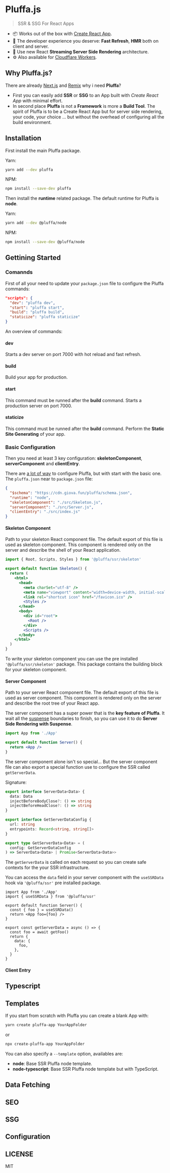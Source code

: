 # Pluffa.js

> SSR & SSG For React Apps

- :package: Works out of the box with [Create React App](https://create-react-app.dev).
- :smiling_face_with_three_hearts: The developer experience you deserve: **Fast Refresh**, **HMR** both on client and server.
- :rocket: Use new React **Streaming Server Side Rendering** architecture.
- :gear: Also available for [Cloudflare Workers](https://workers.cloudflare.com).

## Why Pluffa.js?

There are already [Next.js](https://nextjs.org) and [Remix](https://remix.run) why i need **Pluffa**?

- First you can easily add **SSR** or **SSG** to an App built with _Create React App_ with minimal effort.
- In second place **Pluffa** is not a **Framework** is more a **Build Tool**. The spirit of Pluffa is to be a Create React App but for server side rendering, your code, your choice ... but without the overhead of configuring all the build environment.

## Installation

First install the main Pluffa package.

Yarn:

```sh
yarn add --dev pluffa
```

NPM:

```sh
npm install --save-dev pluffa
```

Then install the **runtime** related package.
The default runtime for Pluffa is **node**.

Yarn:

```sh
yarn add --dev @pluffa/node
```

NPM:

```sh
npm install --save-dev @pluffa/node
```

## Gettining Started

### Comannds

First of all your need to update your `package.json` file to configure the Pluffa
commands:

```json
"scripts": {
  "dev": "pluffa dev",
  "start": "pluffa start",
  "build": "pluffa build",
  "staticize": "pluffa staticize"
}
```

An overview of commands:

#### dev

Starts a dev server on port 7000 with hot reload and fast refresh.

#### build

Build your app for production.

#### start

This command must be runned after the **build** command.
Starts a production server on port 7000.

#### staticize

This command must be runned after the **build** command.
Perform the **Static Site Generating** of your app.

### Basic Configuration

Then you need at least 3 key configuration:
**skeletonComponent**, **serverComponent** and **clientEntry**.

There are [a lot of way](README.md#Configuration) to configure Pluffa, but with start with the basic one.
The `pluffa.json` near to `package.json` file:

```json
{
  "$schema": "https://cdn.giova.fun/pluffa/schema.json",
  "runtime": "node",
  "skeletonComponent": "./src/Skeleton.js",
  "serverComponent": "./src/Server.js",
  "clientEntry": "./src/index.js"
}
```

#### Skeleton Component

Path to your skeleton React component file. The default export of this file
is used as skeleton component.
This component is rendered only on the server and describe the shell of your
React application.

```jsx
import { Root, Scripts, Styles } from '@pluffa/ssr/skeleton'

export default function Skeleton() {
  return (
    <html>
      <head>
        <meta charSet="utf-8" />
        <meta name="viewport" content="width=device-width, initial-scale=1" />
        <link rel="shortcut icon" href="/favicon.ico" />
        <Styles />
      </head>
      <body>
        <div id="root">
          <Root />
        </div>
        <Scripts />
      </body>
    </html>
  )
}
```

To write your skeleton component you can use the pre installed `'@pluffa/ssr/skeleton'` package.
This package contains the building block for your skeleton component.

#### Server Component

Path to your server React component file. The default export of this file
is used as server component.
This component is rendered only on the server and describe the root tree
of your React app.

The server component has a super power that is the **key feature of Pluffa**.
It wait all the [suspense](https://reactjs.org/docs/react-api.html#suspense)
boundaries to finish, so you can use it to do **Server Side Rendering with Suspense**.

```jsx
import App from './App'

export default function Server() {
  return <App />
}
```

The server component alone isn't so special...
But the server component file can also export a special function use to
configure the SSR called `getServerData`.

Signature:

```ts
export interface ServerData<Data> {
  data: Data
  injectBeforeBodyClose?: () => string
  injectBeforeHeadClose?: () => string
}

export interface GetServerDataConfig {
  url: string
  entrypoints: Record<string, string[]>
}

export type GetServerData<Data> = (
  config: GetServerDataConfig
) => ServerData<Data> | Promise<ServerData<Data>>
```

The `getServerData` is called on each request so you can create safe contexts
for the your SSR infrastructure.

You can access the `data` field in your server component with the `useSSRData` hook via `'@pluffa/ssr'` pre installed package.

```tsx
import App from './App'
import { useSSRData } from '@pluffa/ssr'

export default function Server() {
  const { foo } = useSSRData()
  return <App foo={foo} />
}

export const getServerData = async () => {
  const foo = await getFoo()
  return {
    data: {
      foo,
    },
  }
}
```

#### Client Entry

## Typescript

## Templates
If you start from scratch with Pluffa you can create a blank App with:

```sh
yarn create pluffa-app YourAppFolder
```
or
```sh
npx create-pluffa-app YourAppFolder
```

You can also specify a `--template` option, availables are:

- **node**: Base SSR Pluffa node template.
- **node-typescript**: Base SSR Pluffa node template but with TypeScript.


## Data Fetching
## SEO

## SSG
## Configuration

<!-- - `<Styles />`: Render the styles imported in your application.
- `<Scripts />`: Render the scripts imported in your application.
- `<Root />`: Render the component defined in **serverComponent** file. -->
<!-- To getting  -->

<!-- ## Switch from Create React App

Install pluffa and pluffa node bindings.
```sh
yarn remove react-scripts
yarn add --dev pluffa @pluffa/node
```
or
```
npm remove react-scripts
npm install --save-dev pluffa @pluffa/node
```

Update field `"scripts"` in **package.json** ([See](README.MD#Commands) in depth all availables commands):

```json
"scripts": {
  "dev": "pluffa dev",
  "start": "pluffa start",
  "build": "pluffa build",
  "staticize": "pluffa staticize"
},
```

Create a configuration file ([See](README.MD#Configuration) in depth how configuration works):

```sh
touch pluffa.json
```

`pluffa.json`
```json
{
  "$schema": "https://cdn.giova.fun/pluffa/schema.json",
  "runtime": "node",
  "clientEntry": "./src/index.js",
  "serverComponent": "./src/App.js",
  "skeletonComponent": "./src/Skeleton.js"
}
```

The `Skeleton.js` is `index.html` of your SSR App:
`Skeleton.js`

```js
import { Root, Scripts, Styles } from '@pluffa/ssr/skeleton'

export default function Skeleton() {
  return (
    <html>
      <head>
        <meta charSet="utf-8" />
        <meta name="viewport" content="width=device-width, initial-scale=1" />
        <link rel="shortcut icon" href="/favicon.ico" />
        <Styles />
      </head>
      <body>
        <div id="root">
          <Root />
        </div>
        <Scripts />
      </body>
    </html>
  )
}
```

Yeah you did it!
:fire:

```sh
yarn dev
```
> **NOTE:** The above commands works also for TypeScript simple keep your `tsconfig.json` and use `.tsx` extensions.


## Concepts

### Client Entry
The `clientEntry` is your client entrypoint this file will be the

## Configuration

## Commands
 -->

## LICENSE

MIT
